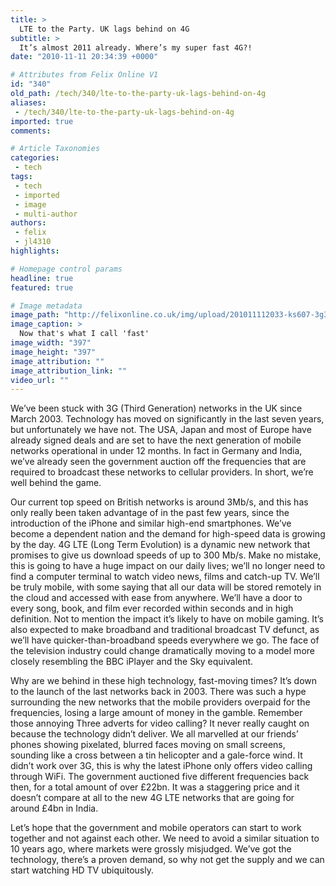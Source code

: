 ```yaml
---
title: >
  LTE to the Party. UK lags behind on 4G
subtitle: >
  It’s almost 2011 already. Where’s my super fast 4G?!
date: "2010-11-11 20:34:39 +0000"

# Attributes from Felix Online V1
id: "340"
old_path: /tech/340/lte-to-the-party-uk-lags-behind-on-4g
aliases:
 - /tech/340/lte-to-the-party-uk-lags-behind-on-4g
imported: true
comments:

# Article Taxonomies
categories:
 - tech
tags:
 - tech
 - imported
 - image
 - multi-author
authors:
 - felix
 - jl4310
highlights:

# Homepage control params
headline: true
featured: true

# Image metadata
image_path: "http://felixonline.co.uk/img/upload/201011112033-ks607-3g3g33g3.jpg"
image_caption: >
  Now that's what I call 'fast'
image_width: "397"
image_height: "397"
image_attribution: ""
image_attribution_link: ""
video_url: ""
---
```


We’ve been stuck with 3G (Third Generation) networks in the UK since March 2003. Technology has moved on significantly in the last seven years, but unfortunately we have not. The USA, Japan and most of Europe have already signed deals and are set to have the next generation of mobile networks operational in under 12 months. In fact in Germany and India, we’ve already seen the government auction off the frequencies that are required to broadcast these networks to cellular providers. In short, we’re well behind the game.

Our current top speed on British networks is around 3Mb/s, and this has only really been taken advantage of in the past few years, since the introduction of the iPhone and similar high-end smartphones. We’ve become a dependent nation and the demand for high-speed data is growing by the day. 4G LTE (Long Term Evolution) is a dynamic new network that promises to give us download speeds of up to 300 Mb/s. Make no mistake, this is going to have a huge impact on our daily lives; we’ll no longer need to find a computer terminal to watch video news, films and catch-up TV. We’ll be truly mobile, with some saying that all our data will be stored remotely in the cloud and accessed with ease from anywhere. We’ll have a door to every song, book, and film ever recorded within seconds and in high definition. Not to mention the impact it’s likely to have on mobile gaming. It’s also expected to make broadband and traditional broadcast TV defunct, as we’ll have quicker-than-broadband speeds everywhere we go. The face of the television industry could change dramatically moving to a model more closely resembling the BBC iPlayer and the Sky equivalent.

Why are we behind in these high technology, fast-moving times? It’s down to the launch of the last networks back in 2003. There was such a hype surrounding the new networks that the mobile providers overpaid for the frequencies, losing a large amount of money in the gamble. Remember those annoying Three adverts for video calling? It never really caught on because the technology didn’t deliver. We all marvelled at our friends’ phones showing pixelated, blurred faces moving on small screens, sounding like a cross between a tin helicopter and a gale-force wind. It didn’t work over 3G, this is why the latest iPhone only offers video calling through WiFi. The government auctioned five different frequencies back then, for a total amount of over £22bn. It was a staggering price and it doesn’t compare at all to the new 4G LTE networks that are going for around £4bn in India.

Let’s hope that the government and mobile operators can start to work together and not against each other. We need to avoid a similar situation to 10 years ago, where markets were grossly misjudged. We’ve got the technology, there’s a proven demand, so why not get the supply and we can start watching HD TV ubiquitously.
